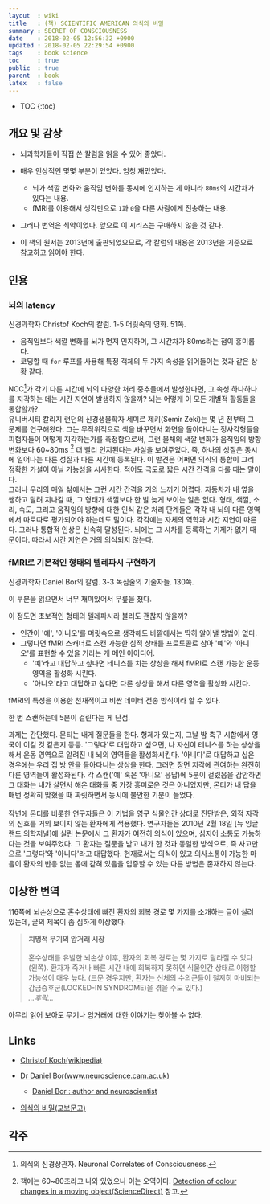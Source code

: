 ```yaml
---
layout  : wiki
title   : (책) SCIENTIFIC AMERICAN 의식의 비밀
summary : SECRET OF CONSCIOUSNESS
date    : 2018-02-05 12:56:32 +0900
updated : 2018-02-05 22:29:54 +0900
tags    : book science
toc     : true
public  : true
parent  : book
latex   : false
---
```

* TOC
{:toc}

## 개요 및 감상

* 뇌과학자들이 직접 쓴 칼럼을 읽을 수 있어 좋았다.
* 매우 인상적인 몇몇 부분이 있었다. 엄청 재밌었다.
    * 뇌가 색깔 변화와 움직임 변화를 동시에 인지하는 게 아니라 `80ms`의 시간차가 있다는 내용.
    * fMRI를 이용해서 생각만으로 `1`과 `0`을 다른 사람에게 전송하는 내용.

* 그러나 번역은 최악이었다. 앞으로 이 시리즈는 구매하지 않을 것 같다.
* 이 책의 원서는 2013년에 출판되었으므로, 각 칼럼의 내용은 2013년을 기준으로 참고하고 읽어야 한다.

## 인용

### 뇌의 latency

신경과학자 Christof Koch의 칼럼. 1-5 머릿속의 영화. 51쪽.

* 움직임보다 색깔 변화를 뇌가 먼저 인지하며, 그 시간차가 80ms라는 점이 흥미롭다.
* 코딩할 때 `for` 루프를 사용해 특정 객체의 두 가지 속성을 읽어들이는 것과 같은 상황 같다.

>
NCC[^1]가 각기 다른 시간에 뇌의 다양한 처리 중추들에서 발생한다면, 그 속성 하나하나를 지각하는 데는 시간 지연이 발생하지 않을까?
뇌는 어떻게 이 모든 개별적 활동들을 통합할까?  
유니버시티 칼리지 런던의 신경생물학자 세미르 제키(Semir Zeki)는 몇 년 전부터 그 문제를 연구해왔다.
그는 무작위적으로 색을 바꾸면서 화면을 돌아다니는 정사각형들을 피험자들이 어떻게 지각하는가를 측정함으로써,
그런 물체의 색깔 변화가 움직임의 방향 변화보다 60~80ms [^2] 더 빨리 인지된다는 사실을 보여주었다.
즉, 하나의 성질은 동시에 일어나는 다른 성질과 다른 시간에 등록된다.
이 발견은 어쩌면 의식의 통합이 그리 정확한 가설이 아닐 가능성을 시사한다.
적어도 극도로 짧은 시간 간격을 다룰 때는 말이다.  
그러나 우리의 매일 삶에서는 그런 시간 간격을 거의 느끼기 어렵다.
자동차가 내 옆을 쌩하고 달려 지나갈 때, 그 형태가 색깔보다 한 발 늦게 보이는 일은 없다.
형태, 색깔, 소리, 속도, 그리고 움직임의 방향에 대한 인식 같은 처리 단계들은 각각 내 뇌의 다른 영역에서 따로따로 평가되어야 하는데도 말이다.
각각에는 자체의 역학과 시간 지연이 따른다.
그러나 통합적 인상은 신속히 달성된다.
뇌에는 그 시차를 등록하는 기제가 없기 때문이다.
따라서 시간 지연은 거의 의식되지 않는다.

### fMRI로 기본적인 형태의 텔레파시 구현하기

신경과학자 Daniel Bor의 칼럼. 3-3 독심술의 기술자들. 130쪽.

이 부분을 읽으면서 너무 재미있어서 무릎을 쳤다.

이 정도면 초보적인 형태의 텔레파시라 불러도 괜찮지 않을까?

* 인간이 '예', '아니오'를 머릿속으로 생각해도 바깥에서는 딱히 알아낼 방법이 없다.
* 그렇다면 fMRI 스캐너로 스캔 가능한 심적 상태를 프로토콜로 삼아 '예'와 '아니오'를 표현할 수 있을 거라는 게 메인 아이디어.
    * '예'라고 대답하고 싶다면 테니스를 치는 상상을 해서 fMRI로 스캔 가능한 운동 영역을 활성화 시킨다.
    * '아니오'라고 대답하고 싶다면 다른 상상을 해서 다른 영역을 활성화 시킨다.

fMRI의 특성을 이용한 천재적이고 비싼 데이터 전송 방식이라 할 수 있다.

한 번 스캔하는데 5분이 걸린다는 게 단점.

>
과제는 간단했다. 몬티는 내게 질문들을 한다.
형제가 있는지, 그날 밤 축구 시합에서 영국이 이길 것 같은지 등등.
'그렇다'로 대답하고 싶으면, 나 자신이 테니스를 하는 상상을 해서 운동 영역으로 알려진 내 뇌의 영역들을 활성화시킨다.
'아니다'로 대답하고 싶은 경우에는 우리 집 방 안을 돌아다니는 상상을 한다.
그러면 장면 지각에 관여하는 완전히 다른 영역들이 활성화된다.
각 스캔('예' 혹은 '아니오' 응답)에 5분이 걸렸음을 감안하면 그 대화는 내가 살면서 해온 대화들 중 가장 흥미로운 것은 아니었지만,
몬티가 내 답을 매번 정확히 맞혔을 때 짜릿하면서 동시에 불안한 기분이 들었다.
<br /> <br />
작년에 몬티를 비롯한 연구자들은 이 기법을 영구 식물인간 상태로 진단받은,
외적 자각의 신호를 거의 보이지 않는 환자에게 적용했다.
연구자들은 2010년 2월 18일 [뉴 잉글랜드 의학저널]에 실린 논문에서 그 환자가 여전히 의식이 있으며,
심지어 소통도 가능하다는 것을 보여주었다.
그 환자는 질문을 받고 내가 한 것과 동일한 방식으로, 즉 사고만으로 '그렇다'와 '아니다'라고 대답했다.
현재로서는 의식이 있고 의사소통이 가능한 마음이 환자의 반응 없는 몸에 갇혀 있음을 입증할 수 있는 다른 방법은 존재하지 않는다.

## 이상한 번역

116쪽에 뇌손상으로 혼수상태에 빠진 환자의 회복 경로 몇 가지를 소개하는 글이 실려 있는데, 글의 제목이 좀 심하게 이상했다.

> **치명적 무기의 암거래 시장**
<br /> <br />
혼수상태를 유발한 뇌손상 이후, 환자의 회복 경로는 몇 가지로 달라질 수 있다(왼쪽).
환자가 죽거나 빠른 시간 내에 회복하지 못하면 식물인간 상태로 이행할 가능성이 매우 높다.
(드문 경우지만, 환자는 신체의 수의근들이 철저히 마비되는 감금증후군(LOCKED-IN SYNDROME)을 겪을 수도 있다.)  
*...후략...*

아무리 읽어 보아도 무기나 암거래에 대한 이야기는 찾아볼 수 없다.

## Links

* [Christof Koch(wikipedia)](https://en.wikipedia.org/wiki/Christof_Koch)
* [Dr Daniel Bor(www.neuroscience.cam.ac.uk)](http://www.neuroscience.cam.ac.uk/directory/profile.php?DanielBor)
    * [Daniel Bor : author and neuroscientist](http://www.danielbor.com/)

* [의식의 비밀(교보문고)](http://www.kyobobook.co.kr/product/detailViewKor.laf?mallGb=KOR&ejkGb=KOR&linkClass=291921&barcode=9788970948843)

## 각주

[^1]: 의식의 신경상관자. Neuronal Correlates of Consciousness.

[^2]: 책에는 60~80초라고 나와 있었으나 이는 오역이다. [Detection of colour changes in a moving object(ScienceDirect)](https://www.sciencedirect.com/science/article/pii/S0042698905006085#bib29) 참고.


